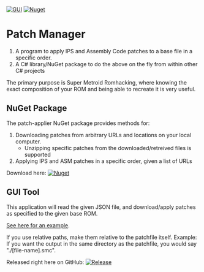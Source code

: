 [![GUI](https://img.shields.io/github/v/release/K-Fitzpatrick/patch-manager?sort=semver)](https://github.com/K-Fitzpatrick/patch-manager/releases)
[![Nuget](https://img.shields.io/nuget/v/patch-applier)](https://www.nuget.org/packages/patch-applier/)

# Patch Manager
1. A program to apply IPS and Assembly Code patches to a base file in a specific order.
1. A C# library/NuGet package to do the above on the fly from within other C# projects

The primary purpose is Super Metroid Romhacking, where knowing the exact composition of your ROM and being able to recreate it is very useful.

## NuGet Package
The patch-applier NuGet package provides methods for:

1. Downloading patches from arbitrary URLs and locations on your local computer.
    - Unzipping specific patches from the downloaded/retreived files is supported
1. Applying IPS and ASM patches in a specific order, given a list of URLs

Download here: [![Nuget](https://img.shields.io/nuget/v/patch-applier)](https://www.nuget.org/packages/patch-applier/)

## GUI Tool
This application will read the given JSON file, and download/apply patches as specified to the given base ROM.

[See here for an example](patchfile.json).

If you use relative paths, make them relative to the patchfile itself. Example: If you want the output in the same directory as the patchfile, you would say "./[file-name].smc".

Released right here on GitHub: [![Release](https://img.shields.io/github/v/release/K-Fitzpatrick/patch-manager?sort=semver)](https://github.com/K-Fitzpatrick/patch-manager/releases)
